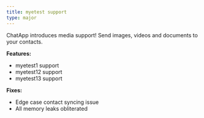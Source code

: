 ```yaml
---
title: myetest support
type: major
---
```


ChatApp introduces media support! Send images, videos and documents to your contacts.

**Features:**

* myetest1 support
* myetest12 support
* myetest13 support

**Fixes:**

* Edge case contact syncing issue
* All memory leaks obliterated
